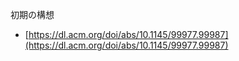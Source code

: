 初期の構想
- [https://dl.acm.org/doi/abs/10.1145/99977.99987](https://dl.acm.org/doi/abs/10.1145/99977.99987)
